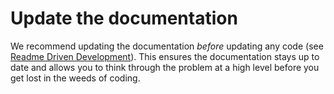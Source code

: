 # Update the documentation

We recommend updating the documentation *before* updating any code (see [Readme Driven Development](http://tom.preston-werner.com/2010/08/23/readme-driven-development.html)). This ensures the documentation stays up to date and allows you to think through the problem at a high level before you get lost in the weeds of coding.
